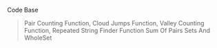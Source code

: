 Code Base

>Pair Counting Function,
>Cloud Jumps Function,
>Valley Counting Function,
>Repeated String Finder Function
>Sum Of Pairs Sets And WholeSet

